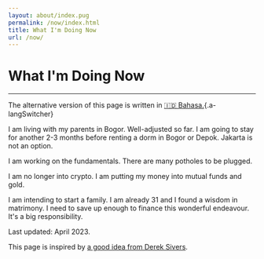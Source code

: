 ```yaml
---
layout: about/index.pug
permalink: /now/index.html
title: What I'm Doing Now
url: /now/
---
```


# What I'm Doing Now
--------------------

The alternative version of this page is written in [🇮🇩 Bahasa.](/now/id){.a-langSwitcher}

I am living with my parents in Bogor. Well-adjusted so far. I am going to stay
for another 2-3 months before renting a dorm in Bogor or Depok. Jakarta is not an option.

I am working on the fundamentals. There are many potholes to be plugged.

I am no longer into crypto. I am putting my money into mutual funds and gold.

I am intending to start a family. I am already 31 and I found a wisdom in matrimony. I need to save up enough to finance this wonderful endeavour. It's a big responsibility.

Last updated: April 2023.

This page is inspired by [a good idea from Derek Sivers](https://sive.rs/now).